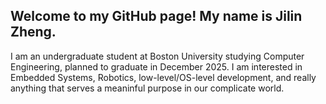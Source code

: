 ## Welcome to my GitHub page! My name is Jilin Zheng.

I am an undergraduate student at Boston University studying Computer Engineering, planned to graduate in December 2025. I am interested in Embedded Systems, Robotics, low-level/OS-level development, and really anything that serves a meaninful purpose in our complicate world.
